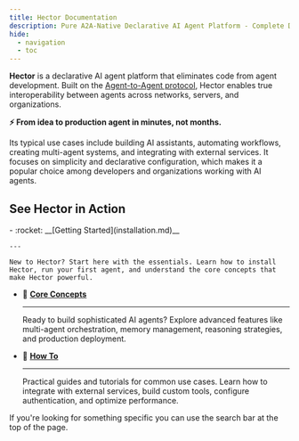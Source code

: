 ```yaml
---
title: Hector Documentation
description: Pure A2A-Native Declarative AI Agent Platform - Complete Documentation
hide:
  - navigation
  - toc
---
```


<style>
.md-typeset h1 {
  position: absolute;
  left: -10000px;
  opacity: 0;
}
</style>

**Hector** is a declarative AI agent platform that eliminates code from agent development. Built on the [Agent-to-Agent protocol](https://a2a-protocol.org), Hector enables true interoperability between agents across networks, servers, and organizations.

  **⚡️ From idea to production agent in minutes, not months.**

Its typical use cases include building AI assistants, automating workflows, creating multi-agent systems, and integrating with external services. It focuses on simplicity and declarative configuration, which makes it a popular choice among developers and organizations working with AI agents.

## See Hector in Action

<div id="hector-demo"></div>

<script>
  // Load asciinema player CSS
  var link = document.createElement('link');
  link.rel = 'stylesheet';
  link.href = 'https://unpkg.com/asciinema-player@3.6.3/dist/bundle/asciinema-player.css';
  document.head.appendChild(link);
  
  // Load asciinema player script
  var script = document.createElement('script');
  script.src = 'https://unpkg.com/asciinema-player@3.6.3/dist/bundle/asciinema-player.js';
  script.onload = function() {
        AsciinemaPlayer.create('assets/hector-demo.cast', document.getElementById('hector-demo'), {
          theme: 'asciinema',
          cols: 120,
          rows: 30,
          autoplay: false,
          loop: false,
          speed: 1,
          startAt: 0,
          fontSize: 'medium',
          poster: 'npt:0:2',
          pauseOnMarkers: true,
          markers: [
            [17.0, 'Server & Client Demo']
          ]
        });
  };
  document.head.appendChild(script);
</script>

<div class="grid cards" markdown>
-   :rocket: __[Getting Started](installation.md)__

    ---

    New to Hector? Start here with the essentials. Learn how to install Hector, run your first agent, and understand the core concepts that make Hector powerful.

-   :brain: __[Core Concepts](agents.md)__

    ---

    Ready to build sophisticated AI agents? Explore advanced features like multi-agent orchestration, memory management, reasoning strategies, and production deployment.

-   :wrench: __[How To](tutorial-cursor.md)__

    ---

    Practical guides and tutorials for common use cases. Learn how to integrate with external services, build custom tools, configure authentication, and optimize performance.
</div>

If you're looking for something specific you can use the search bar at the top of the page.